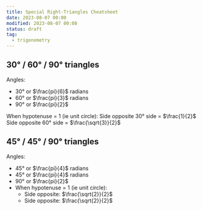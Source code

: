 ```yaml
---
title: Special Right-Triangles Cheatsheet
date: 2023-08-07 00:00
modified: 2023-08-07 00:00
status: draft
tag:
  - trigonometry
---
```


## 30° / 60° / 90° triangles

Angles:
* 30° or $\frac{pi}{6}$ radians
* 60° or $\frac{pi}{3}$ radians
* 90° or $\frac{pi}{2}$

When hypotenuse = 1 (ie unit circle):
    Side opposite 30° side = $\frac{1}{2}$
    Side opposite 60° side = $\frac{\sqrt{3}}{2}$

## 45° / 45° / 90° triangles

Angles:
* 45° or $\frac{pi}{4}$ radians
* 45° or $\frac{pi}{4}$ radians
* 90° or $\frac{pi}{2}$
* When hypotenuse = 1 (ie unit circle):
    * Side opposite: $\frac{\sqrt{2}}{2}$
    * Side opposite: $\frac{\sqrt{2}}{2}$
